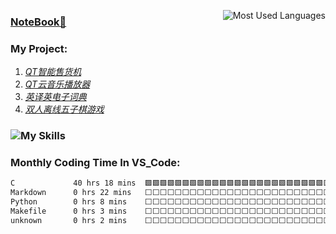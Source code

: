 <img 
   align="right" 
   alt="Most Used Languages"
   style="pointer-events:none;" 
   src="https://github-readme-stats.vercel.app/api/top-langs/?username=YkDeng200929&hide_border=true&langs_count=5&show_icons=true&theme=nord&hide_title=false&layout=compact" 
/>
### [NoteBook📕](https://github.com/YkDeng200929/Study/tree/master/%E7%AC%94%E8%AE%B0)
### My Project:
1. *[QT智能售货机](https://github.com/YkDeng200929/Intelligent-Vending-Machine)*
2. *[QT云音乐播放器](https://github.com/YkDeng200929/Qt_Projects)*
3. *[英译英电子词典](https://github.com/YkDeng200929/My_Projects)*
4. *[双人离线五子棋游戏](https://github.com/YkDeng200929/My_Projects)*
### ![My Skills](https://skillicons.dev/icons?i=c,cpp,qt,linux,vscode,vim,md)
### Monthly Coding Time In VS_Code:
<!--START_SECTION:waka-->

```txt
C             40 hrs 18 mins  🟩🟩🟩🟩🟩🟩🟩🟩🟩🟩🟩🟩🟩🟩🟩🟩🟩🟩🟩🟩🟩🟩🟩🟩🟨   98.42 %
Markdown      0 hrs 22 mins   ⬜⬜⬜⬜⬜⬜⬜⬜⬜⬜⬜⬜⬜⬜⬜⬜⬜⬜⬜⬜⬜⬜⬜⬜⬜   00.88 %
Python        0 hrs 8 mins    ⬜⬜⬜⬜⬜⬜⬜⬜⬜⬜⬜⬜⬜⬜⬜⬜⬜⬜⬜⬜⬜⬜⬜⬜⬜   00.33 %
Makefile      0 hrs 3 mins    ⬜⬜⬜⬜⬜⬜⬜⬜⬜⬜⬜⬜⬜⬜⬜⬜⬜⬜⬜⬜⬜⬜⬜⬜⬜   00.13 %
unknown       0 hrs 2 mins    ⬜⬜⬜⬜⬜⬜⬜⬜⬜⬜⬜⬜⬜⬜⬜⬜⬜⬜⬜⬜⬜⬜⬜⬜⬜   00.10 %
```

<!--END_SECTION:waka-->

<!--
<div align="center"> <img src="https://github-readme-activity-graph.cyclic.app/graph?username=YkDeng200929&theme=vue" /> </div>
-->
